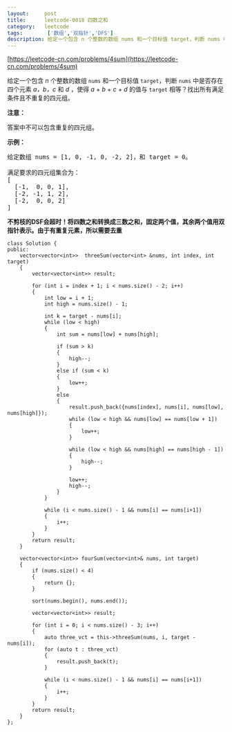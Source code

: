 ```yaml
---
layout:     post
title:      leetcode-0018 四数之和
category:   leetcode
tags:        ['数组','双指针','DFS']
description: 给定一个包含 n 个整数的数组 nums 和一个目标值 target，判断 nums 中是否存在四个元素 a，b，c 和 d ，使得 a + b + c + d 的值与 target 相等？找出所有满足条件且不重复的四元组。
---
```


[https://leetcode-cn.com/problems/4sum](https://leetcode-cn.com/problems/4sum)


<div class="notranslate"><p>给定一个包含&nbsp;<em>n</em> 个整数的数组&nbsp;<code>nums</code>&nbsp;和一个目标值&nbsp;<code>target</code>，判断&nbsp;<code>nums</code>&nbsp;中是否存在四个元素 <em>a，</em><em>b，c</em>&nbsp;和 <em>d</em>&nbsp;，使得&nbsp;<em>a</em> + <em>b</em> + <em>c</em> + <em>d</em>&nbsp;的值与&nbsp;<code>target</code>&nbsp;相等？找出所有满足条件且不重复的四元组。</p>

<p><strong>注意：</strong></p>

<p>答案中不可以包含重复的四元组。</p>

<p><strong>示例：</strong></p>

<pre>给定数组 nums = [1, 0, -1, 0, -2, 2]，和 target = 0。

满足要求的四元组集合为：
[
  [-1,  0, 0, 1],
  [-2, -1, 1, 2],
  [-2,  0, 0, 2]
]
</pre>
</div>

<p><strong> 不剪枝的DSF会超时！将四数之和转换成三数之和，固定两个值，其余两个值用双指针表示。由于有重复元素，所以需要去重</strong></p>


	class Solution {
	public:
	    vector<vector<int>>  threeSum(vector<int> &nums, int index, int target)
	    {
	        vector<vector<int>> result;
	
	        for (int i = index + 1; i < nums.size() - 2; i++)
	        {
	            int low = i + 1;
	            int high = nums.size() - 1;
	            
	            int k = target - nums[i];
	            while (low < high)
	            {
	                int sum = nums[low] + nums[high];
	
	                if (sum > k)
	                {
	                    high--;
	                }
	                else if (sum < k)
	                {
	                    low++;
	                }
	                else
	                {
	                    result.push_back({nums[index], nums[i], nums[low], nums[high]});
	                    while (low < high && nums[low] == nums[low + 1])
	                    {
	                        low++;
	                    }
	
	                    while (low < high && nums[high] == nums[high - 1])
	                    {
	                        high--;
	                    }
	
	                    low++;
	                    high--;
	                }
	            }
	            
	            while (i < nums.size() - 1 && nums[i] == nums[i+1])
	            {
	                i++;
	            }
	        }
	        return result;
	    }
	
	    vector<vector<int>> fourSum(vector<int>& nums, int target)
	    {
	        if (nums.size() < 4)
	        {
	            return {};
	        }
	
	        sort(nums.begin(), nums.end());
	
	        vector<vector<int>> result;
	
	        for (int i = 0; i < nums.size() - 3; i++)
	        {
	            auto three_vct = this->threeSum(nums, i, target - nums[i]);
	            for (auto t : three_vct)
	            {
	                result.push_back(t);
	            }
	
	            while (i < nums.size() - 1 && nums[i] == nums[i+1])
	            {
	                i++;
	            }
	        }   
	        return result; 
	    }
	};